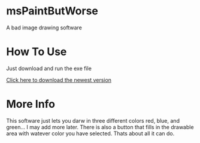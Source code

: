 # msPaintButWorse
A bad image drawing software

# How To Use
Just download and run the exe file
<p><a href="https://github.com/SoaringGecko/msPaintButWorse/raw/master/msPaintButWorse.exe">Click here to download the newest version</a></p>

# More Info
This software just lets you darw in three different colors red, blue, and green... I may add more later. There is also a button that fills in the drawable area with watever color you have selected. Thats about all it can do.
